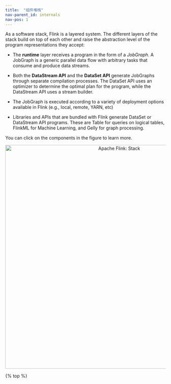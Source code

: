 ```yaml
---
title:  "组件堆栈"
nav-parent_id: internals
nav-pos: 1
---
```

<!--
Licensed to the Apache Software Foundation (ASF) under one
or more contributor license agreements.  See the NOTICE file
distributed with this work for additional information
regarding copyright ownership.  The ASF licenses this file
to you under the Apache License, Version 2.0 (the
"License"); you may not use this file except in compliance
with the License.  You may obtain a copy of the License at

  http://www.apache.org/licenses/LICENSE-2.0

Unless required by applicable law or agreed to in writing,
software distributed under the License is distributed on an
"AS IS" BASIS, WITHOUT WARRANTIES OR CONDITIONS OF ANY
KIND, either express or implied.  See the License for the
specific language governing permissions and limitations
under the License.
-->

As a software stack, Flink is a layered system. The different layers of the stack build on
top of each other and raise the abstraction level of the program representations they accept:

- The **runtime** layer receives a program in the form of a *JobGraph*. A JobGraph is a generic parallel
data flow with arbitrary tasks that consume and produce data streams.

- Both the **DataStream API** and the **DataSet API** generate JobGraphs through separate compilation
processes. The DataSet API uses an optimizer to determine the optimal plan for the program, while
the DataStream API uses a stream builder.

- The JobGraph is executed according to a variety of deployment options available in Flink (e.g., local,
remote, YARN, etc)

- Libraries and APIs that are bundled with Flink generate DataSet or DataStream API programs. These are
Table for queries on logical tables, FlinkML for Machine Learning, and Gelly for graph processing.

You can click on the components in the figure to learn more.

<center>
  <img src="{{ site.baseurl }}/fig/stack.png" width="700px" alt="Apache Flink: Stack" usemap="#overview-stack">
</center>

<map name="overview-stack">
<area id="lib-datastream-cep" title="CEP: Complex Event Processing" href="{{ site.baseurl }}/dev/libs/cep.html" shape="rect" coords="63,0,143,177" />
<area id="lib-datastream-table" title="Table: Relational DataStreams" href="{{ site.baseurl }}/dev/table/index.html" shape="rect" coords="143,0,223,177" />
<area id="lib-dataset-ml" title="FlinkML: Machine Learning" href="{{ site.baseurl }}/dev/libs/ml/index.html" shape="rect" coords="382,2,462,176" />
<area id="lib-dataset-gelly" title="Gelly: Graph Processing" href="{{ site.baseurl }}/dev/libs/gelly/index.html" shape="rect" coords="461,0,541,177" />
<area id="lib-dataset-table" title="Table API and SQL" href="{{ site.baseurl }}/dev/table/index.html" shape="rect" coords="544,0,624,177" />
<area id="datastream" title="DataStream API" href="{{ site.baseurl }}/dev/datastream_api.html" shape="rect" coords="64,177,379,255" />
<area id="dataset" title="DataSet API" href="{{ site.baseurl }}/dev/batch/index.html" shape="rect" coords="382,177,697,255" />
<area id="runtime" title="Runtime" href="{{ site.baseurl }}/concepts/runtime.html" shape="rect" coords="63,257,700,335" />
<area id="local" title="Local" href="{{ site.baseurl }}/tutorials/local_setup.html" shape="rect" coords="62,337,275,414" />
<area id="cluster" title="Cluster" href="{{ site.baseurl }}/ops/deployment/cluster_setup.html" shape="rect" coords="273,336,486,413" />
<area id="cloud" title="Cloud" href="{{ site.baseurl }}/ops/deployment/gce_setup.html" shape="rect" coords="485,336,700,414" />
</map>

{% top %}
